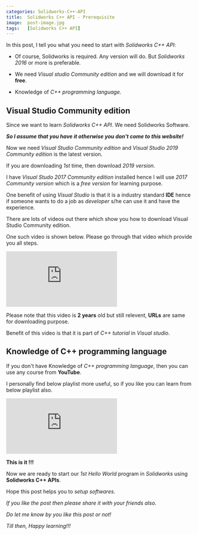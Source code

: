 ```yaml
---
categories: Solidworks-C++-API
title:  Solidworks C++ API - Prerequisite
image:  post-image.jpg
tags:   [Solidworks C++ API]
---
```


In this post, I tell you what you need to start with *Solidworks C++ API*:

  * Of course, Solidworks is required. Any version will do. But *Solidworks 2016* or more is preferable.

  * We need *Visual studio Community edition* and we will download it for **free**.

  * Knowledge of *C++ programming language.*

## Visual Studio Community edition

Since we want to learn *Solidworks C++ API*. We need Solidworks Software.

***So I assume that you have it otherwise you don't come to this website!***

Now we need *Visual Studio Community edition* and *Visual Studio 2019 Community edition* is the latest version.

If you are downloading *1st* time, then download *2019 version*.

I have *Visual Studo 2017 Community edition* installed hence I will use *2017 Community version* which is a *free version* for learning purpose.

One benefit of using *Visual Studio* is that it is a industry standard **IDE** hence if someone wants to do a job as *developer* s/he can use it and have the experience.

There are lots of videos out there which show you how to download Visual Studio Community edition.

One such video is shown below. Please go through that video which provide you all steps.

<iframe src="https://www.youtube.com/embed/1OsGXuNA5cc" frameborder="0" allowfullscreen></iframe>
<br>

Please note that this video is **2 years** old but still relevent, **URLs** are same for downloading purpose.

Benefit of this video is that it is part of *C++ tutorial* in *Visual studio*.

## Knowledge of C++ programming language

If you don't have Knowledge of *C++ programming language*, then you can use any course from **YouTube**.

I personally find below playlist more useful, so if you like you can learn from below playlist also.

<iframe src="https://www.youtube.com/embed/videoseries?list=PLlrATfBNZ98dudnM48yfGUldqGD0S4FFb" frameborder="0" allowfullscreen></iframe>
<br>

**This is it !!!**

Now we are ready to start our *1st Hello World* program in *Solidworks* using **Solidworks C++ APIs**.

Hope this post helps you to *setup softwares*.

*If you like the post then please share it with your friends also.*

*Do let me know by you like this post or not!*

*Till then, Happy learning!!!*